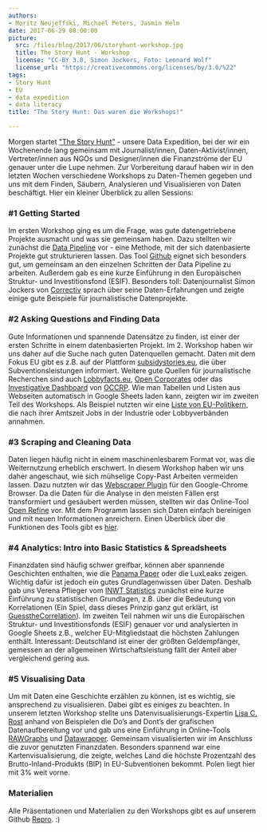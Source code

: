 ```yaml
---
authors: 
- Moritz Neujeffski, Michael Peters, Jasmin Helm
date: 2017-06-29 08:00:00
picture:
  src: /files/blog/2017/06/storyhunt-workshop.jpg
  title: The Story Hunt - Workshop
  license: "CC-BY 3.0, Simon Jockers, Foto: Leonard Wolf" 
  license_url: "https://creativecommons.org/licenses/by/3.0/%22"   
tags:
- Story Hunt
- EU
- data expedition
- data literacy
title: "The Story Hunt: Das waren die Workshops!"

---
```


Morgen startet ["The Story Hunt"](https://storyhunt.de) - unsere Data Expedition, bei der wir ein Wochenende lang gemeinsam mit Journalist/innen, Daten-Aktivist/innen, Vertreter/innen aus NGOs und Designer/innen die Finanzströme der EU genauer unter die Lupe nehmen. Zur Vorbereitung darauf haben wir in den letzten Wochen verschiedene Workshops zu Daten-Themen gegeben und uns mit dem Finden, Säubern, Analysieren und Visualisieren von Daten beschäftigt. Hier ein kleiner Überblick zu allen Sessions:

### #1 Getting Started
Im ersten Workshop ging es um die Frage, was gute datengetriebene Projekte ausmacht und was sie gemeinsam haben. Dazu stellten wir zunächst die [Data Pipeline](https://schoolofdata.org/methodology/) vor - eine Methode, mit der sich datenbasierte Projekte gut strukturieren lassen. Das Tool [Github](https://github.com) eignet sich besonders gut, um gemeinsam an den einzelnen Schritten der Data Pipeline zu arbeiten. Außerdem gab es eine kurze Einführung in den Europäischen Struktur- und Investitionsfond (ESIF). Besonders toll: Datenjournalist Simon Jockers von [Correctiv](https://correctiv.org/) sprach über seine Daten-Erfahrungen und zeigte einige gute Beispiele für journalistische Datenprojekte.  

### #2 Asking Questions and Finding Data
Gute Informationen und spannende Datensätze zu finden, ist einer der ersten Schritte in einem datenbasierten Projekt. Im 2. Workshop haben wir uns daher auf die Suche nach guten Datenquellen gemacht. Daten mit dem Fokus EU gibt es z.B. auf der Plattform [subsidystories.eu](http://subsidystories.eu), die über Subventionsleistungen informiert. Weitere gute Quellen für journalistische Recherchen sind auch [Lobbyfacts.eu](http://lobbyfacts.eu), [Open Corporates](https://datahub.io/de/dataset/opencorporates) oder das [Investigative Dashboard](https://investigativedashboard.org/) von [OCCRP](https://www.occrp.org/en). Wie man Tabellen und Listen aus Webseiten automatisch in Google Sheets laden kann, zeigten wir im zweiten Teil des Workshops. Als Beispiel nutzten wir eine [Liste von EU-Politikern](https://corporateeurope.org/revolvingdoorwatch), die nach ihrer Amtszeit Jobs in der Industrie oder Lobbyverbänden annahmen.

### #3 Scraping and Cleaning Data
Daten liegen häufig nicht in einem maschinenlesbarem Format vor, was die Weiternutzung erheblich erschwert. In diesem Workshop haben wir uns daher angeschaut, wie sich mühselige Copy-Past Arbeiten vermeiden lassen. Dazu nutzten wir das [Webscraper Plugin](https://chrome.google.com/webstore/detail/web-scraper/jnhgnonknehpejjnehehllkliplmbmhn) für den Google-Chrome Browser. Da die Daten für die Analyse in den meisten Fällen erst transformiert und gesäubert werden müssen, stellten wir das Online-Tool [Open Refine](http://openrefine.org/) vor. Mit dem Programm lassen sich Daten einfach bereinigen und mit neuen Informationen anreichern. Einen Überblick über die Funktionen des Tools gibt es [hier](https://www.youtube.com/watch?v=B70J_H_zAWM&list=PLLtK8bO4Tc2O3pZE39dKm4_ROI1h1xUvj).

### #4 Analytics: Intro into Basic Statistics & Spreadsheets
Finanzdaten sind häufig schwer greifbar, können aber spannende Geschichten enthalten, wie die [Panama Paper](https://panamapapers.icij.org/) oder die LuxLeaks zeigen. Wichtig dafür ist jedoch ein gutes Grundlagenwissen über Daten. Deshalb gab uns Verena Pflieger vom [INWT Statistics](https://www.inwt-statistics.de/home.html) zunächst eine kurze Einführung zu statistischen Grundlagen, z.B. über die Bedeutung von Korrelationen (Ein Spiel, dass dieses Prinzip ganz gut erklärt, ist [GuesstheCorrelation](http://guessthecorrelation.com/)). Im zweiten Teil nahmen wir uns die Europäischen Struktur- und Investitionsfonds (ESIF) genauer vor und analysierten in Google Sheets z.B., welcher EU-Mitgliedstaat die höchsten Zahlungen enthält. Interessant: Deutschland ist einer der größten Geldempfänger, gemessen an der allgemeinen Wirtschaftsleistung fällt der Anteil aber vergleichend gering aus. 

### #5 Visualising Data
Um mit Daten eine Geschichte erzählen zu können, ist es wichtig, sie ansprechend zu visualisieren. Dabei gibt es einiges zu beachten. In unserem letzten Workshop stellte uns Datenvisualisierungs-Expertin [Lisa C. Rost](http://lisacharlotterost.de/) anhand von Beispielen die Do’s and Dont’s der grafischen Datenaufbereitung vor und gab uns eine Einführung in Online-Tools [RAWGraphs](http://rawgraphs.io/) und [Datawrapper](https://www.datawrapper.de/). Gemeinsam visualisierten wir im Anschluss die zuvor genutzten Finanzdaten. Besonders spannend war eine Kartenvisualisierung, die zeigte, welches Land die höchste Prozentzahl des Brutto-Inland-Produkts (BIP) in EU-Subventionen bekommt. Polen liegt hier mit 3% weit vorne.

### Materialien
Alle Präsentationen und Materialien zu den Workshops gibt es auf unserem Github [Repro](https://github.com/okfde/storyhunt-workshops). :)